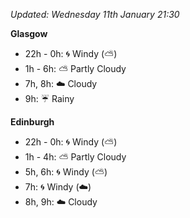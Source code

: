 *Updated: Wednesday 11th January 21:30*

**Glasgow**

* 22h - 0h: :cyclone: Windy (:partly_sunny:)
* 1h - 6h: :partly_sunny: Partly Cloudy
* 7h, 8h: :cloud: Cloudy
* 9h: :umbrella: Rainy

**Edinburgh**

* 22h - 0h: :cyclone: Windy (:partly_sunny:)
* 1h - 4h: :partly_sunny: Partly Cloudy
* 5h, 6h: :cyclone: Windy (:partly_sunny:)
* 7h: :cyclone: Windy (:cloud:)
* 8h, 9h: :cloud: Cloudy
